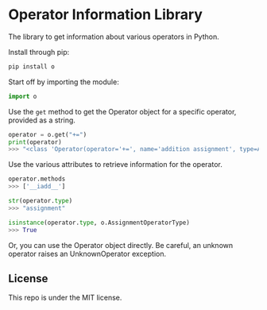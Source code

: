 # Operator Information Library

The library to get information about various operators in 
Python.

Install through pip:

```sh
pip install o
```

Start off by importing the module:

```py
import o
```

Use the `get` method to get the Operator object for a specific
operator, provided as a string.

```py
operator = o.get("+=")
print(operator)
>>> "<class 'Operator(operator='+=', name='addition assignment', type=AssignmentOperatorType, methods=['__iadd__'], function=operator.iadd)'>"
```

Use the various attributes to retrieve information for the operator.

```py
operator.methods
>>> ['__iadd__']

str(operator.type)
>>> "assignment"

isinstance(operator.type, o.AssignmentOperatorType)
>>> True
```

Or, you can use the Operator object directly.
Be careful, an unknown operator raises an UnknownOperator exception.

## License

This repo is under the MIT license.
